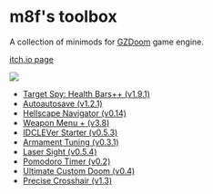 # m8f's toolbox

A collection of minimods for [GZDoom](https://zdoom.org/index) game engine.

[itch.io page](https://m8f.itch.io/m8fs-toolbox)

<a href="https://forum.zdoom.org/viewtopic.php?f=4&t=60112#p1048497">
<img src="https://mmaulwurff.github.io/zdoom-top-labels/pngs/m8f%E2%80%99s_toolbox.png">
</a>

- [Target Spy: Health Bars++ (v1.9.1)](https://forum.zdoom.org/viewtopic.php?f=43&t=60784#p1057216)
- [Autoautosave (v1.2.1)](https://forum.zdoom.org/viewtopic.php?f=43&t=59889#p1045558)
- [Hellscape Navigator (v0.14)](https://forum.zdoom.org/viewtopic.php?f=43&t=61643#p1068272)
- [Weapon Menu + (v3.8)](https://forum.zdoom.org/viewtopic.php?f=43&t=59498#p1040474)
- [IDCLEVer Starter (v0.5.3)](https://forum.zdoom.org/viewtopic.php?f=43&t=61079#p1060800)
- [Armament Tuning (v0.3.1)](https://forum.zdoom.org/viewtopic.php?f=43&t=61079#p1060800)
- [Laser Sight (v0.5.4)](https://forum.zdoom.org/viewtopic.php?f=43&t=61079#p1060800)
- [Pomodoro Timer (v0.2)](https://forum.zdoom.org/viewtopic.php?f=43&t=60035#p1047347)
- [Ultimate Custom Doom (v0.4)](https://forum.zdoom.org/viewtopic.php?f=43&t=64678#p1103556)
- [Precise Crosshair (v1.3)](https://forum.zdoom.org/viewtopic.php?f=43&t=64788#p1104858)
